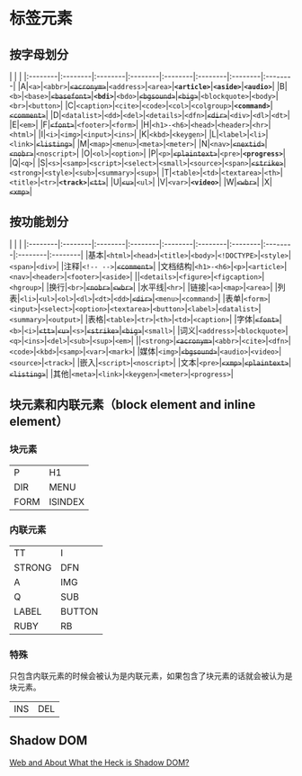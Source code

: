 # 标签元素

## 按字母划分

| | |
|:--------|:--------|:--------|:--------|:--------|:--------|:--------|:--------|
|A|`<a>`|`<abbr>`|~~`<acronym>`~~|`<address>`|`<area>`|**`<article>`**|**`<aside>`**|**`<audio>`**|
|B|`<b>`|`<base>`|~~`<basefont>`~~|**`<bdi>`**|`<bdo>`|~~`<bgsound>`~~|~~`<big>`~~|`<blockquote>`|`<body>`|`<br>`|`<button>`|
|C|`<caption>`|`<cite>`|`<code>`|`<col>`|`<colgroup>`|**`<command>`**|~~`<comment>`~~|
|D|`<datalist>`|`<dd>`|`<del>`|`<details>`|`<dfn>`|~~`<dir>`~~|`<div>`|`<dl>`|`<dt>`|
|E|`<em>`|
|F|~~`<font>`~~|`<footer>`|`<form>`|
|H|`<h1>-<h6>`|`<head>`|`<header>`|`<hr>`|`<html>`|
|I|`<i>`|`<img>`|`<input>`|`<ins>`|
|K|`<kbd>`|`<keygen>`|
|L|`<label>`|`<li>`|`<link>`|~~`<listing>`~~|
|M|`<map>`|`<menu>`|`<meta>`|`<meter>`|
|N|`<nav>`|~~`<nextid>`~~|~~`<nobr>`~~|`<noscript>`|
|O|`<ol>`|`<option>`|
|P|`<p>`|~~`<plaintext>`~~|`<pre>`|**`<progress>`**|
|Q|`<q>`|
|S|`<s>`|`<samp>`|`<script>`|`<select>`|`<small>`|`<source>`|`<span>`|~~`<strike>`~~|`<strong>`|`<style>`|`<sub>`|`<summary>`|`<sup>`|
|T|`<table>`|`<td>`|`<textarea>`|`<th>`|`<title>`|`<tr>`|**`<track>`**|~~`<tt>`~~|
|U|~~`<u>`~~|`<ul>`|
|V|`<var>`|**`<video>`**|
|W|~~`<wbr>`~~|
|X|~~`<xmp>`~~|

## 按功能划分

| | |
|:--------|:--------|:--------|:--------|:--------|:--------|:--------|:--------|:--------|:--------|
|基本|`<html>`|`<head>`|`<title>`|`<body>`|`<!DOCTYPE>`|`<style>`|`<span>`|`<div>`|
|注释|`<!-- -->`|~~`<comment>`~~|
|文档结构|`<h1>-<h6>`|`<p>`|`<article>`|`<nav>`|`<header>`|`<footer>`|`<aside>`|
||`<details>`|`<figure>`|`<figcaption>`|`<hgroup>`|
|换行|`<br>`|~~`<nobr>`~~|~~`<wbr>`~~|
|水平线|`<hr>`|
|链接|`<a>`|`<map>`|`<area>`|
|列表|`<li>`|`<ul>`|`<ol>`|`<dl>`|`<dt>`|`<dd>`|~~`<dir>`~~|`<menu>`|`<command>`|
|表单|`<form>`|`<input>`|`<select>`|`<option>`|`<textarea>`|`<button>`|`<label>`|`<datalist>`|`<summary>`|`<output>`|
|表格|`<table>`|`<tr>`|`<th>`|`<td>`|`<caption>`|
|字体|~~`<font>`~~|`<b>`|`<i>`|~~`<tt>`~~|~~`<u>`~~|`<s>`|~~`<strike>`~~|~~`<big>`~~|`<small>`|
|词义|`<address>`|`<blockquote>`|`<q>`|`<ins>`|`<del>`|`<sub>`|`<sup>`|`<em>`|
||`<strong>`|~~`<acronym>`~~|`<abbr>`|`<cite>`|`<dfn>`|`<code>`|`<kbd>`|`<samp>`|`<var>`|`<mark>`|
|媒体|`<img>`|~~`<bgsound>`~~|`<audio>`|`<video>`|`<source>`|`<track>`|
|嵌入|`<script>`|`<noscript>`|
|文本|`<pre>`|~~`<xmp>`~~|~~`<plaintext>`~~|~~`<listing>`~~|
|其他|`<meta>`|`<link>`|`<keygen>`|`<meter>`|`<progress>`|


## 块元素和内联元素（block element and inline element）

### 块元素

| | |
|--------|--------|
|P|H1|H2|H3|h4|H5|H6|UL|OL|
|DIR|MENU|PRE|DL|DIV|CENTER|NOSCRIPT|NOFRAMES|BLOCKQUOTE|
|FORM|ISINDEX|HR|TABLE|FIELDSET|ADDRESS|MULTICOL

### 内联元素

| | |
|--------|--------|
|TT|I|B|U|S|STRIKE|BIG|SMALL|EM|
|STRONG|DFN|CODE|SAMP|KBD|VAR|CITE|ABBR|ACRONYM|
|A|IMG|APPLET|OBJECT|FONT|BASEFONT|BR|SCRIPT|MAP|
|Q|SUB|SUP|SPAN|BDO|IFRAME|INPUT|SELECT|TEXTAREA|
|LABEL|BUTTON|BLINK|EMBED|LAYER|ILAYER|NOLAYER|NOBR|WBR|
|RUBY|RB|RP|RT|SPACER

### 特殊

只包含内联元素的时候会被认为是内联元素，如果包含了块元素的话就会被认为是块元素。

| | |
|--------|--------|
|INS|DEL|

## Shadow DOM

[Web and About What the Heck is Shadow DOM?](https://glazkov.com/2011/01/14/what-the-heck-is-shadow-dom/)
